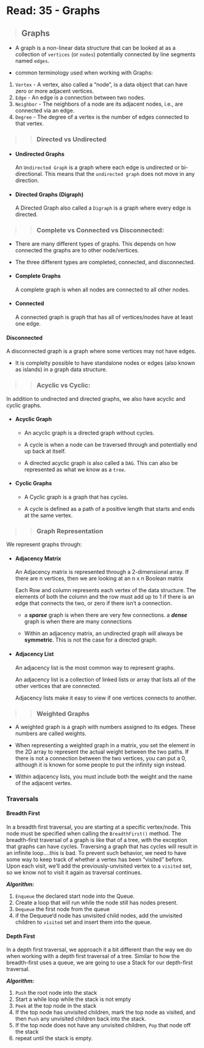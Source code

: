 # Read: 35 - Graphs

> ## Graphs

* A graph is a non-linear data structure that can be looked at as a collection of `vertices` (or `nodes`) potentially connected by line segments named `edges`.

* common terminology used when working with Graphs:

1. `Vertex` - A vertex, also called a “node”, is a data object that can have zero or more adjacent vertices.
2. `Edge` - An edge is a connection between two nodes.
3. `Neighbor` - The neighbors of a node are its adjacent nodes, i.e., are connected via an edge.
4. `Degree` - The degree of a vertex is the number of edges connected to that vertex.

>>### Directed vs Undirected

* #### Undirected Graphs

  An `Undirected Graph` is a graph where each edge is undirected or bi-directional. This means that the `undirected graph` does not move in any direction.

* #### Directed Graphs (Digraph)

  A Directed Graph also called a `Digraph` is a graph where every edge is directed.

>>### Complete vs Connected vs Disconnected:

- There are many different types of graphs. This depends on how connected the graphs are to other node/vertices.

- The three different types are completed, connected, and disconnected.

* #### Complete Graphs

  A complete graph is when all nodes are connected to all other nodes.

* #### Connected

  A connected graph is graph that has all of vertices/nodes have at least one edge.

#### Disconnected

A disconnected graph is a graph where some vertices may not have edges.

- It is complelty possible to have standalone nodes or edges (also known as islands) in a graph data structure.

>>### Acyclic vs Cyclic:

In addition to undirected and directed graphs, we also have acyclic and cyclic graphs.

* #### Acyclic Graph

  * An acyclic graph is a directed graph without cycles.

  * A cycle is when a node can be traversed through and potentially end up back at itself.

  * A directed acyclic graph is also called a `DAG`. This can also be represented as what we know as a `tree`.

* #### Cyclic Graphs

  * A Cyclic graph is a graph that has cycles.

  * A cycle is defined as a path of a positive length that starts and ends at the same vertex.


>>### Graph Representation

We represent graphs through:

* #### Adjacency Matrix

  An Adjacency matrix is represented through a 2-dimensional array. If there are n vertices, then we are looking at an n x n Boolean matrix

  Each Row and column represents each vertex of the data structure. The elements of both the column and the row must add up to 1 if there is an edge that connects the two, or zero if there isn’t a connection.

  - a **_sparse_** graph is when there are very few connections. a **_dense_** graph is when there are many connections

  - Within an adjacency matrix, an undirected graph will always be **symmetric**. This is not the case for a directed graph.

* #### Adjacency List

  An adjacency list is the most common way to represent graphs.

  An adjacency list is a collection of linked lists or array that lists all of the other vertices that are connected.

  Adjacency lists make it easy to view if one vertices connects to another.


>>### Weighted Graphs

* A weighted graph is a graph with numbers assigned to its edges. These numbers are called weights.

- When representing a weighted graph in a matrix, you set the element in the 2D array to represent the actual weight between the two paths. If there is not a connection between the two vertices, you can put a 0, although it is known for some people to put the infinity sign instead.

- Within adjacency lists, you must include both the weight and the name of the adjacent vertex.


### Traversals

#### Breadth First

In a breadth first traversal, you are starting at a specific vertex/node. This node must be specified when calling the `BreadthFirst()` method. The breadth-first traversal of a graph is like that of a tree, with the exception that graphs can have cycles. Traversing a graph that has cycles will result in an infinite loop….this is bad. To prevent such behavior, we need to have some way to keep track of whether a vertex has been “visited” before. Upon each visit, we’ll add the previously-unvisited vertex to a `visited` set, so we know not to visit it again as traversal continues.

**_Algorithm:_**

1. `Enqueue` the declared start node into the Queue.
2. Create a loop that will run while the node still has nodes present.
3. `Dequeue` the first node from the queue
4. if the Dequeue‘d node has unvisited child nodes, add the unvisited children to `visited` set and insert them into the queue.

#### Depth First

In a depth first traversal, we approach it a bit different than the way we do when working with a depth first traversal of a tree. Similar to how the breadth-first uses a queue, we are going to use a Stack for our depth-first traversal.

**_Algorithm:_**

1. `Push` the root node into the stack
2. Start a while loop while the stack is not empty
3. `Peek` at the top node in the stack
4. If the top node has unvisited children, mark the top node as visited, and then `Push` any unvisited children back into the stack.
5. If the top node does not have any unvisited children, `Pop` that node off the stack
6. repeat until the stack is empty.
